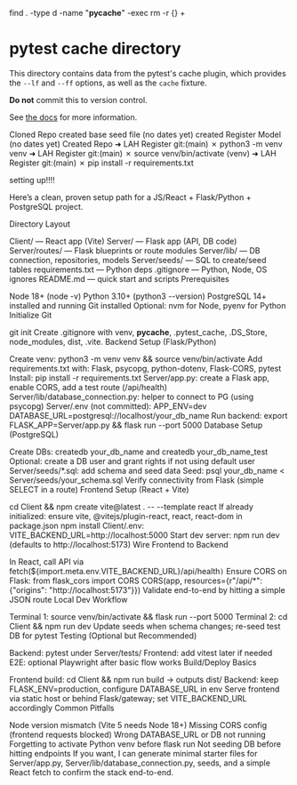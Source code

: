 find . -type d -name "__pycache__" -exec rm -r {} +

# pytest cache directory #

This directory contains data from the pytest's cache plugin,
which provides the `--lf` and `--ff` options, as well as the `cache` fixture.

**Do not** commit this to version control.

See [the docs](https://docs.pytest.org/en/stable/how-to/cache.html) for more information.

Cloned Repo
created base seed file (no dates yet)
created Register Model (no dates yet)
Created Repo
➜  LAH Register git:(main) ✗ python3 -m venv venv
➜  LAH Register git:(main) ✗ source venv/bin/activate
(venv) ➜  LAH Register git:(main) ✗ pip install -r requirements.txt


setting up!!!!


Here’s a clean, proven setup path for a JS/React + Flask/Python + PostgreSQL project.

Directory Layout

Client/ — React app (Vite)
Server/ — Flask app (API, DB code)
Server/routes/ — Flask blueprints or route modules
Server/lib/ — DB connection, repositories, models
Server/seeds/ — SQL to create/seed tables
requirements.txt — Python deps
.gitignore — Python, Node, OS ignores
README.md — quick start and scripts
Prerequisites

Node 18+ (node -v)
Python 3.10+ (python3 --version)
PostgreSQL 14+ installed and running
Git installed
Optional: nvm for Node, pyenv for Python
Initialize Git

git init
Create .gitignore with venv, __pycache__, .pytest_cache, .DS_Store, node_modules, dist, .vite.
Backend Setup (Flask/Python)

Create venv: python3 -m venv venv && source venv/bin/activate
Add requirements.txt with:
Flask, psycopg, python-dotenv, Flask-CORS, pytest
Install: pip install -r requirements.txt
Server/app.py: create a Flask app, enable CORS, add a test route (/api/health)
Server/lib/database_connection.py: helper to connect to PG (using psycopg)
Server/.env (not committed):
APP_ENV=dev
DATABASE_URL=postgresql://localhost/your_db_name
Run backend: export FLASK_APP=Server/app.py && flask run --port 5000
Database Setup (PostgreSQL)

Create DBs: createdb your_db_name and createdb your_db_name_test
Optional: create a DB user and grant rights if not using default user
Server/seeds/*.sql: add schema and seed data
Seed: psql your_db_name < Server/seeds/your_schema.sql
Verify connectivity from Flask (simple SELECT in a route)
Frontend Setup (React + Vite)

cd Client && npm create vite@latest . -- --template react
If already initialized: ensure vite, @vitejs/plugin-react, react, react-dom in package.json
npm install
Client/.env:
VITE_BACKEND_URL=http://localhost:5000
Start dev server: npm run dev (defaults to http://localhost:5173)
Wire Frontend to Backend

In React, call API via fetch(\${import.meta.env.VITE_BACKEND_URL}/api/health`)`
Ensure CORS on Flask:
from flask_cors import CORS
CORS(app, resources={r\"/api/*\": {\"origins\": \"http://localhost:5173\"}})
Validate end-to-end by hitting a simple JSON route
Local Dev Workflow

Terminal 1: source venv/bin/activate && flask run --port 5000
Terminal 2: cd Client && npm run dev
Update seeds when schema changes; re-seed test DB for pytest
Testing (Optional but Recommended)

Backend: pytest under Server/tests/
Frontend: add vitest later if needed
E2E: optional Playwright after basic flow works
Build/Deploy Basics

Frontend build: cd Client && npm run build → outputs dist/
Backend: keep FLASK_ENV=production, configure DATABASE_URL in env
Serve frontend via static host or behind Flask/gateway; set VITE_BACKEND_URL accordingly
Common Pitfalls

Node version mismatch (Vite 5 needs Node 18+)
Missing CORS config (frontend requests blocked)
Wrong DATABASE_URL or DB not running
Forgetting to activate Python venv before flask run
Not seeding DB before hitting endpoints
If you want, I can generate minimal starter files for Server/app.py, Server/lib/database_connection.py, seeds, and a simple React fetch to confirm the stack end-to-end.


